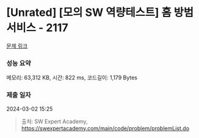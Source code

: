 # [Unrated] [모의 SW 역량테스트] 홈 방범 서비스 - 2117 

[문제 링크](https://swexpertacademy.com/main/code/problem/problemDetail.do?contestProbId=AV5V61LqAf8DFAWu) 

### 성능 요약

메모리: 63,312 KB, 시간: 822 ms, 코드길이: 1,179 Bytes

### 제출 일자

2024-03-02 15:25



> 출처: SW Expert Academy, https://swexpertacademy.com/main/code/problem/problemList.do